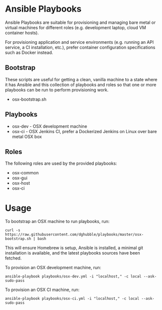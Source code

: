 
Ansible Playbooks
=================

Ansible Playbooks are suitable for provisioning and managing bare metal or virtual machines for different roles (e.g. development laptop, cloud VM container hosts).

For provisioning application and service environments (e.g. running an API service, a CI installation, etc.), prefer container configuration specifications such as Docker instead.

Bootstrap
---------

These scripts are useful for getting a clean, vanilla machine to a state where it has Ansible and this collection of playbooks and roles so that one or more playbooks can be run to perform provisioning work.

* osx-bootstrap.sh

Playbooks
---------

* osx-dev - OSX development machine
* osx-ci - OSX Jenkins CI, prefer a Dockerized Jenkins on Linux over bare metal OSX box

Roles
-----

The following roles are used by the provided playbooks:

* osx-common
* osx-gui
* osx-host
* osx-ci

Usage
=====

To bootstrap an OSX machine to run playbooks, run:

    curl -s https://raw.githubusercontent.com/dghubble/playbooks/master/osx-bootstrap.sh | bash

This will ensure Homebrew is setup, Ansible is installed, a minimal git installation is available, and the latest playbooks sources have been fetched.

To provision an OSX development machine, run:

    ansible-playbook playbooks/osx-dev.yml -i "localhost," -c local --ask-sudo-pass

To provision an OSX CI machine, run:

    ansible-playbook playbooks/osx-ci.yml -i "localhost," -c local --ask-sudo-pass
